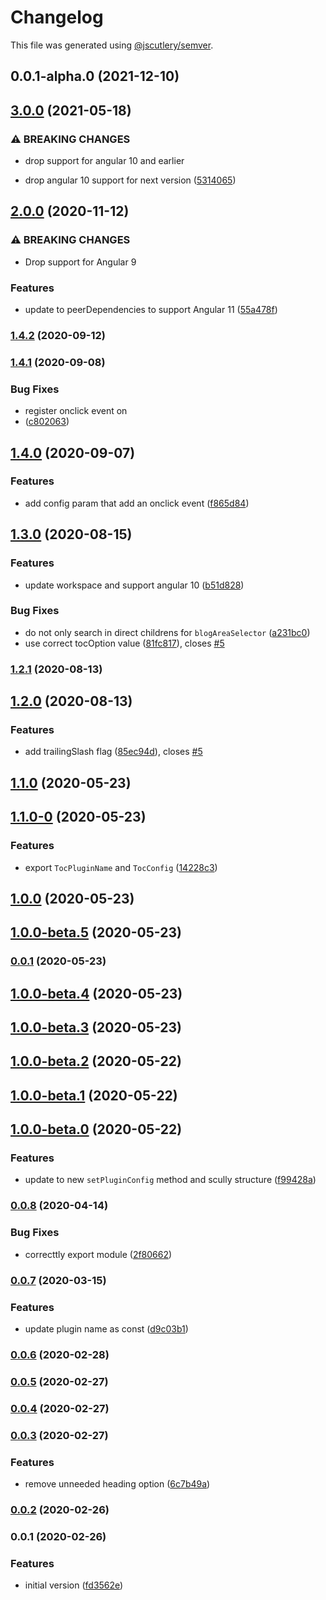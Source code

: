 # Changelog

This file was generated using [@jscutlery/semver](https://github.com/jscutlery/semver).

## 0.0.1-alpha.0 (2021-12-10)



## [3.0.0](https://github.com/d-koppenhagen/scully-plugins/tree/main/scully/plugins/scully-plugin-toc/compare/v2.0.0...v3.0.0) (2021-05-18)


### ⚠ BREAKING CHANGES

* drop support for angular 10 and earlier

* drop angular 10 support for next version ([5314065](https://github.com/d-koppenhagen/scully-plugins/tree/main/scully/plugins/scully-plugin-toc/commit/53140650c809fa5b29123e3beaa07bb9ee623bd5))

## [2.0.0](https://github.com/d-koppenhagen/scully-plugins/tree/main/scully/plugins/scully-plugin-toc/compare/v1.4.2...v2.0.0) (2020-11-12)


### ⚠ BREAKING CHANGES

* Drop support for Angular 9

### Features

* update to peerDependencies to support Angular 11 ([55a478f](https://github.com/d-koppenhagen/scully-plugins/tree/main/scully/plugins/scully-plugin-toc/commit/55a478f24fc1a429ed219f966ed4968cef0513b3))

### [1.4.2](https://github.com/d-koppenhagen/scully-plugins/tree/main/scully/plugins/scully-plugin-toc/compare/v1.4.1...v1.4.2) (2020-09-12)

### [1.4.1](https://github.com/d-koppenhagen/scully-plugins/tree/main/scully/plugins/scully-plugin-toc/compare/v1.4.0...v1.4.1) (2020-09-08)


### Bug Fixes

* register onclick event on <li> ([c802063](https://github.com/d-koppenhagen/scully-plugins/tree/main/scully/plugins/scully-plugin-toc/commit/c802063e1b59d161d38962cf70404b7deb48cd4e))

## [1.4.0](https://github.com/d-koppenhagen/scully-plugins/tree/main/scully/plugins/scully-plugin-toc/compare/v1.3.0...v1.4.0) (2020-09-07)


### Features

* add config param that add an onclick event ([f865d84](https://github.com/d-koppenhagen/scully-plugins/tree/main/scully/plugins/scully-plugin-toc/commit/f865d848e530caad1d56a21af9e354053c8ec1bf))

## [1.3.0](https://github.com/d-koppenhagen/scully-plugins/tree/main/scully/plugins/scully-plugin-toc/compare/v1.2.0...v1.3.0) (2020-08-15)


### Features

* update workspace and support angular 10 ([b51d828](https://github.com/d-koppenhagen/scully-plugins/tree/main/scully/plugins/scully-plugin-toc/commit/b51d828b064057db823e24c685baed66de950729))


### Bug Fixes

* do not only search in direct childrens for `blogAreaSelector` ([a231bc0](https://github.com/d-koppenhagen/scully-plugins/tree/main/scully/plugins/scully-plugin-toc/commit/a231bc03b6ff62a8e67d85e0b3496087d1ec3dd9))
* use correct tocOption value ([81fc817](https://github.com/d-koppenhagen/scully-plugins/tree/main/scully/plugins/scully-plugin-toc/commit/81fc81782af3b7dfcf571eac535644840a7f1694)), closes [#5](https://github.com/d-koppenhagen/scully-plugins/tree/main/scully/plugins/scully-plugin-toc/issues/5)

### [1.2.1](https://github.com/d-koppenhagen/scully-plugins/tree/main/scully/plugins/scully-plugin-toc/compare/v1.2.0...v1.2.1) (2020-08-13)

## [1.2.0](https://github.com/d-koppenhagen/scully-plugins/tree/main/scully/plugins/scully-plugin-toc/compare/v1.1.0...v1.2.0) (2020-08-13)


### Features

* add trailingSlash flag ([85ec94d](https://github.com/d-koppenhagen/scully-plugins/tree/main/scully/plugins/scully-plugin-toc/commit/85ec94d22d8306ba5ed7621b47b1e7e09dd8be7a)), closes [#5](https://github.com/d-koppenhagen/scully-plugins/tree/main/scully/plugins/scully-plugin-toc/issues/5)

## [1.1.0](https://github.com/d-koppenhagen/scully-plugins/tree/main/scully/plugins/scully-plugin-toc/compare/v1.1.0-0...v1.1.0) (2020-05-23)

## [1.1.0-0](https://github.com/d-koppenhagen/scully-plugins/tree/main/scully/plugins/scully-plugin-toc/compare/v1.0.0...v1.1.0-0) (2020-05-23)


### Features

* export `TocPluginName` and `TocConfig` ([14228c3](https://github.com/d-koppenhagen/scully-plugins/tree/main/scully/plugins/scully-plugin-toc/commit/14228c3a80081f814262463b5337ad31dff4dad5))

## [1.0.0](https://github.com/d-koppenhagen/scully-plugins/tree/main/scully/plugins/scully-plugin-toc/compare/v1.0.0-beta.5...v1.0.0) (2020-05-23)

## [1.0.0-beta.5](https://github.com/d-koppenhagen/scully-plugins/tree/main/scully/plugins/scully-plugin-toc/compare/v1.0.0-beta.4...v1.0.0-beta.5) (2020-05-23)

### [0.0.1](https://github.com/d-koppenhagen/scully-plugins/tree/main/scully/plugins/scully-plugin-toc/compare/v1.0.0-beta.4...v0.0.1) (2020-05-23)

## [1.0.0-beta.4](https://github.com/d-koppenhagen/scully-plugins/tree/main/scully/plugins/scully-plugin-toc/compare/v1.0.0-beta.3...v1.0.0-beta.4) (2020-05-23)

## [1.0.0-beta.3](https://github.com/d-koppenhagen/scully-plugins/tree/main/scully/plugins/scully-plugin-toc/compare/v1.0.0-beta.2...v1.0.0-beta.3) (2020-05-23)

## [1.0.0-beta.2](https://github.com/d-koppenhagen/scully-plugins/tree/main/scully/plugins/scully-plugin-toc/compare/v1.0.0-beta.1...v1.0.0-beta.2) (2020-05-22)

## [1.0.0-beta.1](https://github.com/d-koppenhagen/scully-plugins/tree/main/scully/plugins/scully-plugin-toc/compare/v1.0.0-beta.0...v1.0.0-beta.1) (2020-05-22)

## [1.0.0-beta.0](https://github.com/d-koppenhagen/scully-plugins/tree/main/scully/plugins/scully-plugin-toc/compare/v0.0.8...v1.0.0-beta.0) (2020-05-22)


### Features

* update to new `setPluginConfig` method and scully structure ([f99428a](https://github.com/d-koppenhagen/scully-plugins/tree/main/scully/plugins/scully-plugin-toc/commit/f99428ade5de3b368d6f2ffaa80a37e44912b2d3))

### [0.0.8](https://github.com/d-koppenhagen/scully-plugins/tree/main/scully/plugins/scully-plugin-toc/compare/v0.0.7...v0.0.8) (2020-04-14)


### Bug Fixes

* correcttly export module ([2f80662](https://github.com/d-koppenhagen/scully-plugins/tree/main/scully/plugins/scully-plugin-toc/commit/2f80662b9ac6840963bf381e43692476e729694f))

### [0.0.7](https://github.com/d-koppenhagen/scully-plugins/tree/main/scully/plugins/scully-plugin-toc/compare/v0.0.6...v0.0.7) (2020-03-15)


### Features

* update plugin name as const ([d9c03b1](https://github.com/d-koppenhagen/scully-plugins/tree/main/scully/plugins/scully-plugin-toc/commit/d9c03b18646b68abda52a46ca2adb0a6d82ef3d9))

### [0.0.6](https://github.com/d-koppenhagen/scully-plugins/tree/main/scully/plugins/scully-plugin-toc/compare/v0.0.5...v0.0.6) (2020-02-28)

### [0.0.5](https://github.com/d-koppenhagen/scully-plugins/tree/main/scully/plugins/scully-plugin-toc/compare/v0.0.4...v0.0.5) (2020-02-27)

### [0.0.4](https://github.com/d-koppenhagen/scully-plugins/tree/main/scully/plugins/scully-plugin-toc/compare/v0.0.3...v0.0.4) (2020-02-27)

### [0.0.3](https://github.com/d-koppenhagen/scully-plugins/tree/main/scully/plugins/scully-plugin-toc/compare/v0.0.2...v0.0.3) (2020-02-27)


### Features

* remove unneeded heading option ([6c7b49a](https://github.com/d-koppenhagen/scully-plugins/tree/main/scully/plugins/scully-plugin-toc/commit/6c7b49a79d8830e4d90d301882fc7d99d2b0887f))

### [0.0.2](https://github.com/d-koppenhagen/scully-plugins/tree/main/scully/plugins/scully-plugin-toc/compare/v0.0.1...v0.0.2) (2020-02-26)

### 0.0.1 (2020-02-26)


### Features

* initial version ([fd3562e](https://github.com/d-koppenhagen/scully-plugins/tree/main/scully/plugins/scully-plugin-toc/commit/fd3562ec8e21689d0621dbfe58d7b41cf56b47a4))
